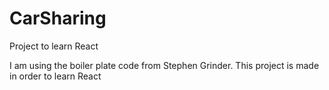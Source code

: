# CarSharing

Project to learn React

I am using the boiler plate code from Stephen Grinder.
This project is made in order to learn React
